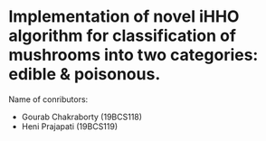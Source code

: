 # Implementation of novel iHHO algorithm for classification of mushrooms into two categories: edible & poisonous.

Name of conributors: 

- Gourab Chakraborty (19BCS118)
- Heni Prajapati (19BCS119)
